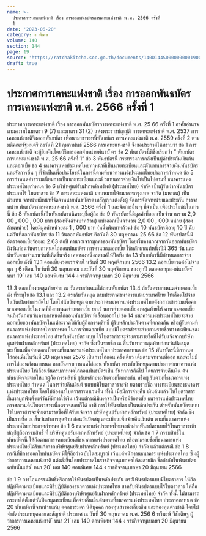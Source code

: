 ```yaml
---
name: >-
  ประกาศการเคหะแห่งชาติ เรื่อง การออกพันธบัตรการเคหะแห่งชาติ พ.ศ. 2566 ครั้งที่
  1
date: '2023-06-20'
category: ง พิเศษ
volume: 140
section: 144
page: 19
source: 'https://ratchakitcha.soc.go.th/documents/140D144S0000000001900.pdf'
draft: true
---
```


# ประกาศการเคหะแห่งชาติ เรื่อง การออกพันธบัตรการเคหะแห่งชาติ พ.ศ. 2566 ครั้งที่ 1

ประกาศการเคหะแห่งชาติ เรื่อง การออกพันธบัตรการเคหะแห่งชาติ พ.ศ. 25 66 ครั้งที่ 1 อาศัยอำนาจตามความในมาตรา 9 (7) และมาตรา 31 (2) แห่งพระราชบัญญัติ การเคหะแห่งชาติ พ.ศ. 2537 การเคหะแห่งชาติจึงออกพันธบัตร เพื่อนามาชาระหนี้พันธบัตร การเคหะแห่งชาติ พ.ศ. 2559 ครั้งที่ 2 ตามมติคณะรัฐมนตรี ลงวันที่ 21 กุมภาพันธ์ 2566 การเคหะแห่งชาติ จึงขอประกาศให้ทราบว่า ข้อ 1 การเคหะแห่งชาติ จะกู้ยืมเงินโดยวิธีการออกจำหน่ายพันธบั ตร ข้อ 2 พันธบัตรนี้มีชื่อเรียกว่า “ พันธบัตรการเคหะแห่งชาติ พ.ศ. 25 66 ครั้งที่ 1” ข้อ 3 พันธบัตรนี้ กระทรวงการคลังเป็นผู้ค้าประกันเงินต้นและดอกเบี้ย ข้อ 4 ธนาคารแห่งประเทศไทยทาหน้าที่เป็นนายทะเบียนและตัวแทนการจ่ายเงินพันธบัตร และจัดการอื่น ๆ ที่จำเป็นเพื่อประโยชน์ในการนี้ตามที่ธนาคารแห่งประเทศไทยประกาศกำหนด ข้อ 5 การกำหนดค่าธรรมเนียมการเป็นนายทะเบียนและตั วแทนการจ่ายเงินให้เป็นไปตามที่ ธนาคารแห่งประเทศไทยกำหนด ข้อ 6 บริษัทศูนย์รับฝากหลักทรัพย์ (ประเทศไทย) จำกัด เป็นผู้รับฝากพันธบัตร ประเภทไร้ ใบตราสาร ข้อ 7 การเคหะแห่งชาติ มอบหมายให้ธนาคารกรุงเทพ จากัด (มหาชน) เป็นตัวแทน จาหน่ายมีหน้าที่จัดจาหน่ายพันธบัตรตามสัญญาแต่งตั้งผู้ จัดการจัดจาหน่ายและประกัน การจาหน่าย พันธบัตรการเคหะแห่งชาติ พ.ศ. 2566 ครั้งที่ 1 และจัดการอื่น ๆ ที่จำเป็น เพื่อประโยชน์ในการนี้ ข้อ 8 พันธบัตรนี้เป็นพันธบัตรชนิดระบุชื่อผู้ถือ ข้อ 9 พันธบัตรนี้มีมูลค่าที่ออกเป็นจำนวนรวม 2,0 00 , 000 , 000 บาท (สองพันล้านบาทถ้วน) แบ่งออกเป็นจานวน 2,0 00 , 000 หน่วย (สองล้านหน่วย) โดยมีมูลค่าหน่วยละ 1 , 000 บาท (หนึ่งพันบาทถ้วน) ข้อ 10 พันธบัตรมีอายุ 10 ปี นับแต่วันที่ออกพันธบัตร ข้อ 11 วันออกพันธบัตร คือวันที่ 30 พฤษภาคม 25 66 ข้อ 12 พันธบัตรนี้มีอัตราดอกเบี้ยร้อยละ 2.63 ต่อปี คานวณจากมูลค่าของพันธบัตร โดยเริ่มคานวณจากวันออกพันธบัตรถึงวันก่อนวันครบกาหนดไถ่ถอนพันธบัตร การคานวณดอกเบี้ย ใช้หลักเกณฑ์หนึ่งปีมี 365 วัน และนับวันตามจำนวนวันที่เกิดขึ้นจริง เศษของหนึ่งสตางค์ให้ปัดทิ้ง ข้อ 13 พันธบัตรนี้มีกำหนดการจ่ายดอกเบี้ย ดังนี้ 13.1 ดอกเบี้ยงวดแรกจ่ายใ นวันที่ 30 พฤศจิกายน 2566 13.2 ดอกเบี้ยงวดต่อไปจ่ายทุก ๆ 6 เดือน ในวันที่ 30 พฤษภาคม และวันที่ 30 พฤศจิกายน ของทุกปี ตลอดอายุของพันธบัตร ้ หนา 19 ่ เลม 140 ตอนพิเศษ 144 ง ราชกิจจานุเบกษา 20 มิถุนายน 2566

13.3 ดอกเบี้ยงวดสุดท้ายจ่าย ณ วันครบกำหนดไถ่ถอนพันธบัตร 13.4 ถ้าวันครบกาหนดจ่ายดอกเบี้ยดัง ที่ระบุในข้อ 13.1 และ 13.2 ตรงกับวันหยุด ตามประกาศธนาคารแห่งประเทศไทย ให้เลื่อนไปจ่ายในวันเปิดทำการถัดไป โดยไม่นับวันหยุด ตามประกาศธนาคารแห่งประเทศไทยดังกล่าวเข้ารวมเพื่อคานวณดอกเบี้ยในงวดที่ถึงกาหนดจ่ายดอกเบี้ย ยกเว้ นการจ่ายดอกเบี้ยงวดสุดท้ายให้ คานวณดอกเบี้ยจนถึงวันก่อนวันครบกาหนดไถ่ถอนพันธบัตร ที่เลื่อนออกไป ข้อ 14 ธนาคารแห่งประเทศไทยจะจ่ายดอกเบี้ยของพันธบัตรในแต่ละงวดให้กับผู้ถือกรรมสิทธิ์ ผู้รับหลักประกันตามที่ตกลงกัน หรือผู้รับตามที่ธนาคารแห่งประเทศไทยกาหนด ในการจ่ายดอกเบี้ย แบบมีใบตราสำรจะจ่ายตามรายชื่อทางทะเบียนของธนาคารแห่งประเทศไทย สำหรับพันธบัตร แบบ ไร้ใบตราสารจะจ่ายตามรายชื่อที่ได้รับแจ้งจากบริษัทศูนย์รับฝากหลักทรัพย์ (ประเทศไทย) จากัด ซึ่งเป็นรายชื่อ ณ สิ้นวันทาการสุดท้ายก่อนวันปิดสมุดทะเบียนเพื่อจ่ายดอกเบี้ยตามที่ธนาคารแห่งประเทศไทย ประกาศกาหนด ข้อ 15 พันธบัตรนี้มีกาหนดไถ่ถอนคืนในวันที่ 30 พฤษภาคม 2576 เป็นการไถ่ถอน ครั้งเดียว เต็มตามจานวนที่ออก และจะไม่มีการไถ่ถอนก่อนกาหนด หากวันครบกาหนดไถ่ถอน พันธบัตร ตรงกับวันหยุดตามประกาศธนาคารแห่งประเทศไทย ให้เลื่อนวันครบกาหนดไถ่ถอนพันธบัตรเป็น วันทาการถัดไป โดยการจ่ายคืนเงิน ต้นพันธบัตรจะจ่ายให้แก่ผู้ถือ กรรมสิทธิ์ ผู้รับหลักประกันตามที่ตกลงกัน หรือผู้ รับตามที่ธนาคารแห่งประเทศไทย กำหนด ในการจ่ายคืนเงินต้ นแบบมีใบตราสารจะจ่า ยตามรายชื่อ ทางทะเบียนของธนาคาร แห่งประเทศไทย โดยไม่ต้องนาใบตราสารมาเวนคืน ทั้งนี้ เมื่อมีการจ่ายคืน เงินต้นแล้ว ให้ใบตราสารสิ้นผลผูกพันตั้งแต่วันที่มีการใช้เงิน เว้นแต่กรณีมีเหตุจาเป็นหรือมีข้อสงสัย ธนาคารแห่งประเทศไทยอาจขอเวนคืนใบตราสารเพื่อตรวจสอบก็ได้ อาทิ การใช้พันธบัตร เป็นหลักประกัน สำหรับพันธบัตรแบบไร้ใบตราสารจะจ่ำยตามรายชื่อที่ได้รับแจ้งจาก บริษัทศูนย์รับฝากหลักทรัพย์ (ประเทศไทย) จำกัด ซึ่งเป็นรายชื่อ ณ สิ้นวันทำการสุดท้าย ก่อนวันปิดสมุ ดทะเบียนเพื่อจ่ายคืนเงินต้น ตามที่ธนาคารแห่งประเทศไทยประกาศกำหนด ข้อ 1 6 ธนาคารแห่งประเทศไทยจะนำฝากพันธบัตรแบบไร้ใบตราสารเข้าบัญชีผู้ถือกรรมสิทธิ์ ที่ บริษัทศูนย์รับฝากหลักทรัพย์ (ประเทศไทย) จำกัด ข้อ 1 7 กรรมสิทธิ์ในพันธบัตรนี้ ให้ถือตามการจดทะเบียนที่ธนาคารแห่งประเทศไทย หรือตามรายชื่อที่ธนาคารแห่งประเทศไทยได้รับแจ้งจากบริษัทศูนย์รับฝากหลักทรัพย์ (ประเทศไทย) จำกัด แล้วแต่กรณี ข้อ 1 8 กรณีที่มีการออกใบพันธบัตร มิให้ถือว่าฉบับใดสมบูรณ์ เว้นแต่พนักงานธนาคาร แห่งประเทศไทย ซึ่ งผู้ว่าการการเคหะแห่งชาติ แต่งตั้งขึ้นโดยประกาศในราชกิจจานุเบกษาได้ลงลายมือ ชื่อกำกับในพันธบัตรฉบับนั้นแล้ว ้ หนา 20 ่ เลม 140 ตอนพิเศษ 144 ง ราชกิจจานุเบกษา 20 มิถุนายน 2566

ข้อ 1 9 การโอนกรรมสิทธิ์หรือการใช้พันธบัตรเป็นหลักประกัน กรณีพันธบัตรแบบมีใบตราสาร ให้ถือปฏิบัติตามระเบียบและพิธีปฏิบัติของธนาคารแห่งประเทศไทย สาหรับพันธบัตรแบบไร้ใบตราสาร ให้ถือปฏิบัติตามระเบียบและพิธีปฏิบัติของบริษัทศูนย์รับฝากหลักทรัพย์ (ประเทศไทย) จำกัด ทั้งนี้ ไม่สามารถกระทาได้ตั้งแต่วันปิดสมุดทะเบียนเพื่อจ่ายคืนเงินต้นตามที่ธนาคารแห่งประเทศไทย ประกาศกาหนด ข้อ 20 พันธบัตรนี้จาหน่ายแก่บุ คคลธรรมดา นิติบุคคล กองทุนสารองเลี้ยงชีพ และกองทุนต่างชาติ โดยไม่จำกัดประเภทบุคคลและสัญชาติ ประกาศ ณ วันที่ 30 พฤษภาคม พ.ศ. 256 6 ทวีพงษ์ วิชัยดิษฐ ผู้ว่าการการเคหะแห่งชาติ ้ หนา 21 ่ เลม 140 ตอนพิเศษ 144 ง ราชกิจจานุเบกษา 20 มิถุนายน 2566
